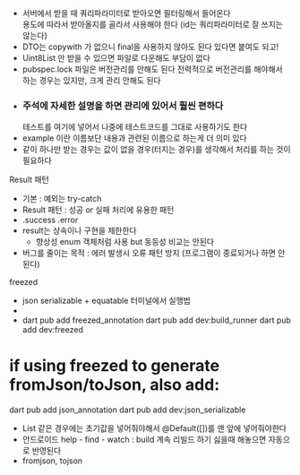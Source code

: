 * 서버에서 받을 때 쿼리파라미터로 받아오면 필터링해서 들어온다  
  용도에 따라서 받아올지를 골라서 사용해야 한다 (id는 쿼리파라미터로 잘 쓰지는 않는다)
*  DTO는 copywith 가 없으니 final을 사용하지 않아도 된다 있다면 붙여도 되고!
*  Uint8List 만 받을 수 있으면 파일로 다운해도 부담이 없다
* pubspec.lock 파일은 버전관리를 안해도 된다 
  전력적으로 버전관리를 해야해서 하는 경우는 있지만, 크게 관리 안해도 된다 
* ### 주석에 자세한 설명을 하면 관리에 있어서 훨씬 편하다
  테스트를 여기에 넣어서 나중에 테스트코드를 그대로 사용하기도 한다
* example 이란 이름보단 내용과 관련된 이름으로 하는게 더 의미 있다
* <Book> 같이 하나만 받는 경우는 값이 없을 경우(터지는 경우)를 생각해서 처리를 하는 것이 필요하다


Result 패턴
* 기본 : 예외는 try-catch
*  Result 패턴 : 성공 or 실패 처리에 유용한 패턴
* .success
 .error
* result는 상속이나 구현을 제한한다 
  - 향상성 enum 객체처럼 사용  but 동등성 비교는 안된다
* 버그를 줄이는 목적 : 에러 발생시 오류 패턴 방지 (프로그램이 종료되거나 하면 안된다)
  

freezed
 - json serializable + equatable
   터미널에서 실행법
 - 
 - dart pub add freezed_annotation
   dart pub add dev:build_runner
   dart pub add dev:freezed
# if using freezed to generate fromJson/toJson, also add:
dart pub add json_annotation
dart pub add dev:json_serializable

* List 같은 경우에는 초기값을 넣어줘야해서 @Default([])를 맨 앞에 넣어줘야한다
* 안드로이드 help - find - watch : build 계속 리빌드 하기 싫을때 해놓으면 자동으로 반영된다
* fromjson, tojson
